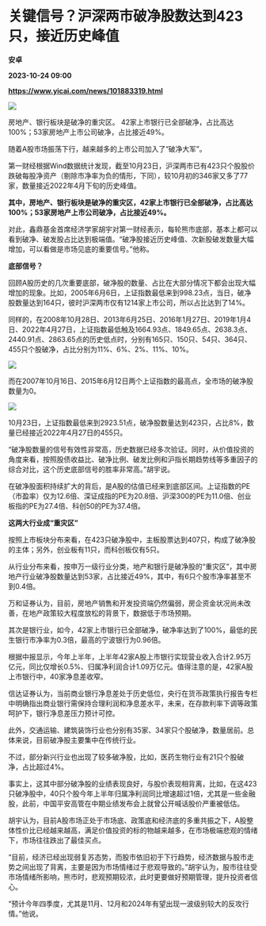 # 关键信号？沪深两市破净股数达到423只，接近历史峰值
**安卓**

**2023-10-24 09:00**

**https://www.yicai.com/news/101883319.html**

![](https://imgcdn.yicai.com/uppics/slides/2023/10/769f64aca771cd7af9ccd158403eb79d.jpg)

房地产、银行板块是破净的重灾区。 42家上市银行已全部破净，占比高达100%；53家房地产上市公司破净，占比接近49%。

随着A股市场振荡下行，越来越多的上市公司加入了“破净大军”。

第一财经根据Wind数据统计发现，截至10月23日，沪深两市已有423只个股股价跌破每股净资产（剔除市净率为负的情形，下同），较10月初的346家又多了77家，数量接近2022年4月下旬的历史峰值。

**其中，房地产、银行板块是破净的重灾区，42家上市银行已全部破净，占比高达100%；53家房地产上市公司破净，占比接近49%。**

对此，鑫鼎基金首席经济学家胡宇对第一财经表示，每轮熊市底部，基本上都可以看到破净、破发股占比达到极端值。“破净股接近历史峰值、次新股破发数量大幅增加，可以看做是市场见底的重要信号。”他称。

**底部信号？**

回顾A股历史的几次重要底部，破净股的数量、占比在大部分情况下都会出现大幅增加的现象。比如，2005年6月6日，上证指数最低来到998.23点，当日，破净股数量达到164只，彼时沪深两市仅有1214家上市公司，所以占比达到了14%。

同样的，在2008年10月28日、2013年6月25日、2016年1月27日、2019年1月4日、2022年4月27日，上证指数最低触及1664.93点、1849.65点、2638.3点、2440.91点、2863.65点的历史低点时，分别有165只、150只、54只、364只、455只个股破净，占比分别为11%、6%、2%、11%、10%。

![](https://imgcdn.yicai.com/uppics/images/2023/10/0a7c40e0c240b1bc13c375a1fdfc987a.jpg)

而在2007年10月16日、2015年6月12日两个上证指数的最高点，全市场的破净股数量为0。

![](https://imgcdn.yicai.com/uppics/images/2023/10/4fc859fdf8ecaa9bca9974a1545cb57e.jpg)

10月23日，上证指数最低来到2923.51点，破净股数量达到423只，占比8%，数量已经接近2022年4月27日的455只。

“破净股数量的信号有效性非常高，历史数据已经多次验证。同时，从价值投资的角度来看，按照股债收益比、破净比例、破发比例和沪指长期趋势线等多重因子的综合对比，这个历史底部信号的胜率非常高。”胡宇说。

在破净股面积持续扩大的背后，是A股的估值已经来到底部区间。上证指数的PE（市盈率）仅为12.6倍、深证成指的PE为20.8倍、沪深300的PE为11.0倍、创业板指的PE为27.4倍、科创50的PE为37.4倍。

**这两大行业成“重灾区”**

按照上市板块分布来看，在423只破净股中，主板股票达到407只，构成了破净股的主体；另外，创业板有11只，而科创板仅有5只。

从行业分布来看，按申万一级行业分类，地产和银行是破净股的“重灾区”，其中房地产行业破净股数量达到53家，占比接近49%，其中，有6只个股市净率甚至不到0.4倍。

万和证券认为，目前，房地产销售和开发投资端仍然偏弱，房企资金状况尚未改善，在地产政策较大程度放松的背景下，数据低于市场预期。

其次是银行业，如今，42家上市银行已全部破净，破净率达到了100%，最低的民生银行市净率为0.3倍，最高的宁波银行为0.96倍。

根据中报显示，今年上半年，上半年42家A股上市银行实现营业收入合计2.95万亿元，同比仅增长0.5%、归属净利润合计1.09万亿元。值得注意的是，42家A股上市银行中，40家净息差收窄。

信达证券认为，当前商业银行净息差处于历史低位，央行在货币政策执行报告专栏中明确指出商业银行需保持合理利润和净息差水平，未来，在存款利率下调等政策呵护下，银行净息差压力预计可控。

此外，交通运输、建筑装饰行业也分别有35家、34家只个股破净，数量居前。总体来说，目前破净股主要集中在传统行业。

不过，部分新兴行业也出现了较多破净股，比如，医药生物行业有21只个股破净，占比超过4%。

事实上，这其中部分破净股的业绩表现良好，与股价表现相背离，比如，在这423只破净股中，40只个股今年上半年归属净利润同比增速超过1倍，尤其是一些金融股，此前，中国平安高管在中期业绩发布会上就曾公开喊话股价严重被低估。

胡宇认为，目前A股市场正处于市场底、政策底和经济底的多重共振之下，A股整体性价比已经越来越高，满足价值投资的标的物越来越多，在市场极端悲观的情绪下，市场往往跌出了最佳买点。

“目前，经济已经出现弱复苏态势，而股市依旧初于下行趋势，经济数据与股市走势之间出现了背离，主要是因为市场情绪过于悲观导致的。”胡宇认为，股市往往受市场情绪所影响，熊市时，悲观预期较浓，此时更要做好预期管理，提升投资者信心。

“预计今年四季度，尤其是11月、12月和2024年有望出现一波级别较大的反攻行情。”他说。